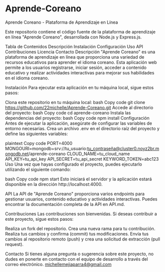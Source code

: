 # Aprende-Coreano
Aprende Coreano - Plataforma de Aprendizaje en Línea

Este repositorio contiene el código fuente de la plataforma de aprendizaje en línea "Aprende Coreano", desarrollada con Node.js y Express.js.

Tabla de Contenidos
Descripción
Instalación
Configuración
Uso
API
Contribuciones
Licencia
Contacto
Descripción
"Aprende Coreano" es una plataforma de aprendizaje en línea que proporciona una variedad de recursos educativos para aprender el idioma coreano. Esta aplicación web permite a los usuarios registrarse, iniciar sesión, acceder a contenido educativo y realizar actividades interactivas para mejorar sus habilidades en el idioma coreano.

Instalación
Para ejecutar esta aplicación en tu máquina local, sigue estos pasos:

Clona este repositorio en tu máquina local:
bash
Copy code
git clone https://github.com/22michelle/Aprende-Coreano.git
Accede al directorio del proyecto:
bash
Copy code
cd aprende-coreano
Instala las dependencias del proyecto:
bash
Copy code
npm install
Configuración
Antes de ejecutar la aplicación, asegúrate de configurar las variables de entorno necesarias. Crea un archivo .env en el directorio raíz del proyecto y define las siguientes variables:

plaintext
Copy code
PORT=4000
MONGOURI=mongodb+srv://tu_usuario:tu_contraseña@cluster0.noyz2br.mongodb.net/aprende-coreano
CLOUD_NAME=tu_cloud_name
API_KEY=tu_api_key
API_SECRET=tu_api_secret
KEYWORD_TOKEN=abc123
Uso
Una vez que hayas configurado el proyecto, puedes ejecutarlo utilizando el siguiente comando:

bash
Copy code
npm start
Esto iniciará el servidor y la aplicación estará disponible en la dirección http://localhost:4000.

API
La API de "Aprende Coreano" proporciona varios endpoints para gestionar usuarios, contenido educativo y actividades interactivas. Puedes encontrar la documentación completa de la API en API.md.

Contribuciones
Las contribuciones son bienvenidas. Si deseas contribuir a este proyecto, sigue estos pasos:

Realiza un fork del repositorio.
Crea una nueva rama para tu contribución.
Realiza tus cambios y confirma (commit) tus modificaciones.
Envía tus cambios al repositorio remoto (push) y crea una solicitud de extracción (pull request).

Contacto
Si tienes alguna pregunta o sugerencia sobre este proyecto, no dudes en ponerte en contacto con el equipo de desarrollo a través del correo electrónico.
michellemejiaparra4@gmail.com

